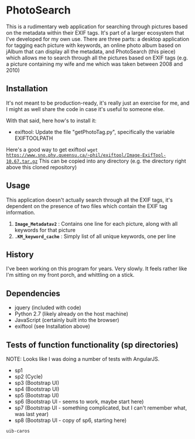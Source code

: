 # PhotoSearch

This is a rudimentary web application for searching through pictures based on the metadata within their EXIF tags.  It's part of a larger ecosystem that I've developed for my own use.  There are three parts: a desktop application for tagging each picture with keywords, an online photo album based on jAlbum that can display all the metadata, and PhotoSearch (this piece) which allows me to search through all the pictures based on EXIF tags (e.g. a picture containing my wife and me which was taken between 2008 and 2010)

## Installation

It's not meant to be production-ready, it's really just an exercise for me, and I might as well share the code in case it's useful to someone else.

With that said, here how's to install it:
- exiftool: Update the file "getPhotoTag.py", specifically the variable EXIFTOOLPATH

Here's a good way to get exiftool
<code>wget https://www.sno.phy.queensu.ca/~phil/exiftool/Image-ExifTool-10.67.tar.gz</code>
This can be copied into any directory (e.g. the directory right above this cloned repository)



## Usage

This application doesn't actually search through all the EXIF tags, it's dependent on the presence of two files which contain the EXIF tag information.

1. <code>**Image_Metadatav2**</code> : Contains one line for each picture, along with all keywords for that picture
2. <code>**.KM_keyword_cache**</code> : Simply list of all unique keywords, one per line

## History

I've been working on this program for years.  Very slowly.  It feels rather like I'm sitting on my front porch, and whittling on a stick.

## Dependencies

- jquery (included with code)
- Python 2.7 (likely already on the host machine)
- JavaScript (certainly built into the browser)
- exiftool (see Installation above)

## Tests of function functionality (sp directories)

NOTE: Looks like I was doing a number of tests with AngularJS.

- sp1
- sp2 (Cycle)
- sp3 (Bootstrap UI)
- sp4 (Bootstrap UI)
- sp5 (Bootstrap UI)
- sp6 (Bootstrap UI - seems to work, maybe start here)
- sp7 (Bootstrap UI - something complicated, but I can't remember what, was last year)
- sp8 (Bootstrap UI - copy of sp6, starting here)


```
uib-caros
```